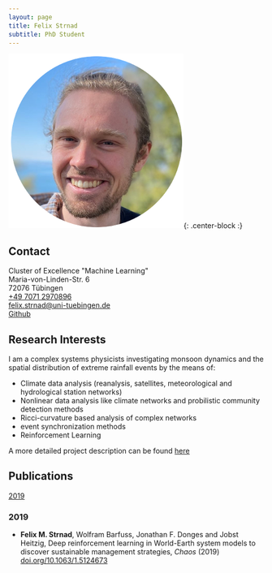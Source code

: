 ```yaml
---
layout: page
title: Felix Strnad
subtitle: PhD Student
---
```

![FS-ProfilePic](/img/fs_profile_pic.png){: .center-block :}
## Contact

Cluster of Excellence "Machine Learning"  
Maria-von-Linden-Str. 6  
72076 Tübingen  
[+49 7071 2970896](tel:+4970712970896)  
[felix.strnad@uni-tuebingen.de](mailto:felix.strnad@uni-tuebingen.de)  
[Github](https://github.com/fstrnad)


## Research Interests
I am a complex systems physicists investigating monsoon dynamics and the spatial distribution of extreme rainfall events by the means of: 
+ Climate data analysis (reanalysis, satellites, meteorological and
    hydrological station networks)
+ Nonlinear data analysis like climate networks and probilistic community detection methods
+ Ricci-curvature based analysis of complex networks
+ event synchronization methods
+ Reinforcement Learning

A more detailed project description can be found [here](https://machineclimate.de/research/projects/)
## Publications

[2019](#2019) 

### 2019
+ **Felix M. Strnad**, Wolfram Barfuss, Jonathan F. Donges and Jobst Heitzig,
    Deep reinforcement learning in World-Earth system models to discover sustainable management strategies,
    _Chaos_
    (2019)
    [doi.org/10.1063/1.5124673](https://doi.org/10.1063/1.5124673)

